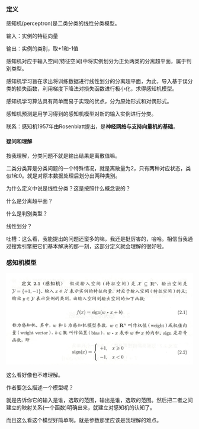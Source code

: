 ### 定义

感知机(perceptron)是二类分类的线性分类模型。

输入：实例的特征向量

输出：实例的类别，取+1和-1值

感知机对应于输入空间(特征空间)中将实例划分为正负两类的分离超平面，属于判别类型。

感知机学习旨在求出将训练数据进行线性划分的分离超平面，为此，导入基于误分类的损失函数，利用梯度下降法对损失函数进行极小化，求得感知机模型。

感知机学习算法具有简单而易于实现的优点，分为原始形式和对偶形式。

感知机预测是用学习得到的感知机模型对新的输入实例进行分类。



联系：感知机1957年由Rosenblatt提出，是**神经网络与支持向量机的基础**。



#### 疑问和理解

按我理解，分类问题不就是输出结果是离散值嘛。

二类分类算是分类问题的一个特殊情况，就是离散量为2，只有两种对应状态，类似1和0。就是对原本数据处理后划分出两种类别。



为什么定义中说是线性分类？这是按照什么概念说的？

什么是分离超平面？

什么是判别类型？

线性划分？



吐槽：这么看，我能提出的问题还蛮多的嘛，我还是挺厉害的，哈哈。相信当我通过搜索引擎把它们基本解决的那一刻，这部分定义就会理解的很好啦。



### 感知机模型

![image-20210715214450850](https://raw.githubusercontent.com/Rainiwalk/Rain_image/main/20210715214450.png)

这么看好像也不难理解。

作者要怎么描述一个模型呢？

就是告诉你它的输入是谁，选取的范围，输出是谁，选取的范围。然后把二者之间建立的映射关系(一个函数)明确出来，就建立对感知机的认知了。

而且这么看这个模型好简单啊。就是参数那里应该是我理解的难点。







